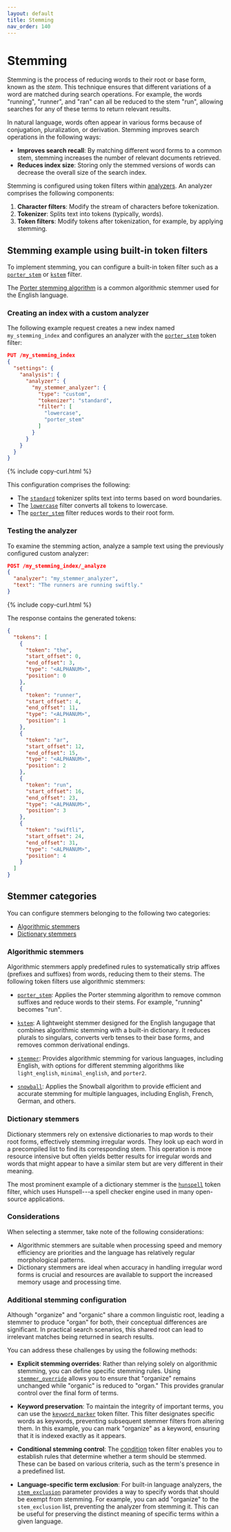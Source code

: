 ```yaml
---
layout: default
title: Stemming
nav_order: 140
---
```


# Stemming

Stemming is the process of reducing words to their root or base form, known as the _stem_. This technique ensures that different variations of a word are matched during search operations. For example, the words "running", "runner", and "ran" can all be reduced to the stem "run", allowing searches for any of these terms to return relevant results.

In natural language, words often appear in various forms because of conjugation, pluralization, or derivation. Stemming improves search operations in the following ways:

- **Improves search recall**: By matching different word forms to a common stem, stemming increases the number of relevant documents retrieved.
- **Reduces index size**: Storing only the stemmed versions of words can decrease the overall size of the search index.

Stemming is configured using token filters within [analyzers]({{site.url}}{{site.baseurl}}/analyzers/#analyzers). An analyzer comprises the following components:

1. **Character filters**: Modify the stream of characters before tokenization.
2. **Tokenizer**: Splits text into tokens (typically, words).
3. **Token filters**: Modify tokens after tokenization, for example, by applying stemming.

## Stemming example using built-in token filters

To implement stemming, you can configure a built-in token filter such as a [`porter_stem`]({{site.url}}{{site.baseurl}}/analyzers/token-filters/porter-stem/) or [`kstem`]({{site.url}}{{site.baseurl}}/analyzers/token-filters/kstem/) filter.

The [Porter stemming algorithm](https://snowballstem.org/algorithms/porter/stemmer.html) is a common algorithmic stemmer used for the English language.

### Creating an index with a custom analyzer

The following example request creates a new index named `my_stemming_index` and configures an analyzer with the [`porter_stem`]({{site.url}}{{site.baseurl}}/analyzers/token-filters/porter-stem/) token filter:

```json
PUT /my_stemming_index
{
  "settings": {
    "analysis": {
      "analyzer": {
        "my_stemmer_analyzer": {
          "type": "custom",
          "tokenizer": "standard",
          "filter": [
            "lowercase",
            "porter_stem"
          ]
        }
      }
    }
  }
}
```
{% include copy-curl.html %}

This configuration comprises the following:

- The [`standard`]({{site.url}}{{site.baseurl}}/analyzers/tokenizers/standard/) tokenizer splits text into terms based on word boundaries.
- The [`lowercase`]({{site.url}}{{site.baseurl}}/analyzers/token-filters/lowercase/) filter converts all tokens to lowercase.
- The [`porter_stem`]({{site.url}}{{site.baseurl}}/analyzers/token-filters/porter-stem/) filter reduces words to their root form.

### Testing the analyzer

To examine the stemming action, analyze a sample text using the previously configured custom analyzer:

```json
POST /my_stemming_index/_analyze
{
  "analyzer": "my_stemmer_analyzer",
  "text": "The runners are running swiftly."
}
```
{% include copy-curl.html %}

The response contains the generated tokens:

```json
{
  "tokens": [
    {
      "token": "the",
      "start_offset": 0,
      "end_offset": 3,
      "type": "<ALPHANUM>",
      "position": 0
    },
    {
      "token": "runner",
      "start_offset": 4,
      "end_offset": 11,
      "type": "<ALPHANUM>",
      "position": 1
    },
    {
      "token": "ar",
      "start_offset": 12,
      "end_offset": 15,
      "type": "<ALPHANUM>",
      "position": 2
    },
    {
      "token": "run",
      "start_offset": 16,
      "end_offset": 23,
      "type": "<ALPHANUM>",
      "position": 3
    },
    {
      "token": "swiftli",
      "start_offset": 24,
      "end_offset": 31,
      "type": "<ALPHANUM>",
      "position": 4
    }
  ]
}
```

## Stemmer categories

You can configure stemmers belonging to the following two categories:

- [Algorithmic stemmers]({{site.url}}{{site.baseurl}}/analyzers/stemming/#algorithmic-stemmers)
- [Dictionary stemmers]({{site.url}}{{site.baseurl}}/analyzers/stemming/#dictionary-stemmers)

### Algorithmic stemmers

Algorithmic stemmers apply predefined rules to systematically strip affixes (prefixes and suffixes) from words, reducing them to their stems. The following token filters use algorithmic stemmers:

- [`porter_stem`]({{site.url}}{{site.baseurl}}/analyzers/token-filters/porter-stem/): Applies the Porter stemming algorithm to remove common suffixes and reduce words to their stems. For example, "running" becomes "run".

- [`kstem`]({{site.url}}{{site.baseurl}}/analyzers/token-filters/kstem/): A lightweight stemmer designed for the English langugage that combines algorithmic stemming with a built-in dictionary. It reduces plurals to singulars, converts verb tenses to their base forms, and removes common derivational endings. 


- [`stemmer`]({{site.url}}{{site.baseurl}}/analyzers/token-filters/stemmer/): Provides algorithmic stemming for various languages, including English, with options for different stemming algorithms like `light_english`, `minimal_english`, and `porter2`. 


- [`snowball`]({{site.url}}{{site.baseurl}}/analyzers/token-filters/snowball/): Applies the Snowball algorithm to provide efficient and accurate stemming for multiple languages, including English, French, German, and others. 

### Dictionary stemmers

Dictionary stemmers rely on extensive dictionaries to map words to their root forms, effectively stemming irregular words. They look up each word in a precompiled list to find its corresponding stem. This operation is more resource intensive but often yields better results for irregular words and words that might appear to have a similar stem but are very different in their meaning.

The most prominent example of a dictionary stemmer is the [`hunspell`]({{site.url}}{{site.baseurl}}/analyzers/token-filters/hunspell/) token filter, which uses Hunspell---a spell checker engine used in many open-source applications.

### Considerations
When selecting a stemmer, take note of the following considerations:

- Algorithmic stemmers are suitable when processing speed and memory efficiency are priorities and the language has relatively regular morphological patterns.
- Dictionary stemmers are ideal when accuracy in handling irregular word forms is crucial and resources are available to support the increased memory usage and processing time.


### Additional stemming configuration

Although "organize" and "organic" share a common linguistic root, leading a stemmer to produce "organ" for both, their conceptual differences are significant. In practical search scenarios, this shared root can lead to irrelevant matches being returned in search results.

You can address these challenges by using the following methods:

- **Explicit stemming overrides**: Rather than relying solely on algorithmic stemming, you can define specific stemming rules. Using [`stemmer_override`]({{site.url}}{{site.baseurl}}/analyzers/token-filters/stemmer-override/) allows you to ensure that "organize" remains unchanged while "organic" is reduced to "organ." This provides granular control over the final form of terms.

- **Keyword preservation**: To maintain the integrity of important terms, you can use the [`keyword_marker`]({{site.url}}{{site.baseurl}}/analyzers/token-filters/keyword-marker/) token filter. This filter designates specific words as keywords, preventing subsequent stemmer filters from altering them. In this example, you can mark "organize" as a keyword, ensuring that it is indexed exactly as it appears.

- **Conditional stemming control**: The [condition]({{site.url}}{{site.baseurl}}/analyzers/token-filters/condition/) token filter enables you to establish rules that determine whether a term should be stemmed. These can be based on various criteria, such as the term's presence in a predefined list.

- **Language-specific term exclusion**: For built-in language analyzers, the [`stem_exclusion`]({{site.url}}{{site.baseurl}}/analyzers/language-analyzers/english/#stem-exclusion) parameter provides a way to specify words that should be exempt from stemming. For example, you can add "organize" to the `stem_exclusion` list, preventing the analyzer from stemming it. This can be useful for preserving the distinct meaning of specific terms within a given language.
